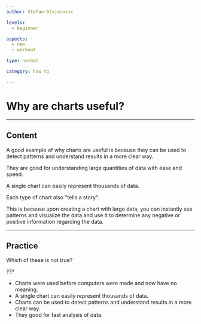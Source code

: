```yaml
---
author: Stefan-Stojanovic

levels:
  - beginner

aspects:
  - new
  - workout

type: normal

category: how to

---
```


# Why are charts useful?

---
## Content

A good example of why charts are useful is because they can be used to detect patterns and understand results in a more clear way.

They are good for understanding large quantities of data with ease and speed.

A single chart can easily represent thousands of data.

Each type of chart also "tells a story".

This is because upon creating a chart with large data, you can instantly see patterns and visualize the data and use it to determine any negative or positive information regarding the data.

---
## Practice

Which of these is not true?

???

* Charts were used before computers were made and now have no meaning.
* A single chart can easily represent thousands of data.
* Charts can be used to detect patterns and understand results in a more clear way.
* They good for fast analysis of data.
